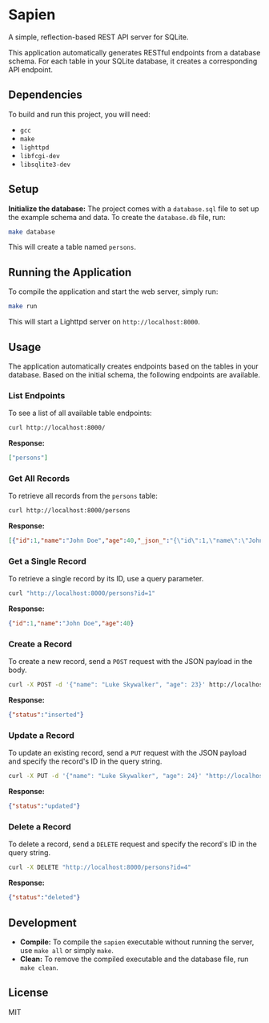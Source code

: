 # Sapien

A simple, reflection-based REST API server for SQLite.

This application  automatically generates RESTful endpoints from a database
schema. For each table in your SQLite database, it creates a corresponding API
endpoint.

## Dependencies

To build and run this project, you will need:
- `gcc`
- `make`
- `lighttpd`
- `libfcgi-dev`
- `libsqlite3-dev`

## Setup

**Initialize the database:**
The project comes with a `database.sql` file to set up the example schema
and data. To create the `database.db` file, run:
```bash
make database
```
This will create a table named `persons`.

## Running the Application

To compile the application and start the web server, simply run:
```bash
make run
```
This will start a Lighttpd server on `http://localhost:8000`.

## Usage

The application automatically creates endpoints based on the tables in your
database. Based on the initial schema, the following endpoints are available.

### List Endpoints

To see a list of all available table endpoints:

```bash
curl http://localhost:8000/
```

**Response:**
```json
["persons"]
```

### Get All Records

To retrieve all records from the `persons` table:

```bash
curl http://localhost:8000/persons
```

**Response:**
```json
[{"id":1,"name":"John Doe","age":40,"_json_":"{\"id\":1,\"name\":\"John Doe\",\"age\":40}"},{"id":3,"name":"Baby Yoda","age":1211,"_json_":"{\"id\":3,\"name\":\"Baby Yoda\",\"age\":1211}"}]
```

### Get a Single Record

To retrieve a single record by its ID, use a query parameter.

```bash
curl "http://localhost:8000/persons?id=1"
```

**Response:**
```json
{"id":1,"name":"John Doe","age":40}
```

### Create a Record

To create a new record, send a `POST` request with the JSON payload in the body.

```bash
curl -X POST -d '{"name": "Luke Skywalker", "age": 23}' http://localhost:8000/persons
```

**Response:**
```json
{"status":"inserted"}
```

### Update a Record

To update an existing record, send a `PUT` request with the JSON payload and
specify the record's ID in the query string.

```bash
curl -X PUT -d '{"name": "Luke Skywalker", "age": 24}' "http://localhost:8000/persons?id=4"
```

**Response:**
```json
{"status":"updated"}
```

### Delete a Record

To delete a record, send a `DELETE` request and specify the record's ID in the
query string.

```bash
curl -X DELETE "http://localhost:8000/persons?id=4"
```

**Response:**
```json
{"status":"deleted"}
```

## Development

-   **Compile:** To compile the `sapien` executable without running the server,
use `make all` or simply `make`.
-   **Clean:** To remove the compiled executable and the database file, run
`make clean`.

## License

MIT